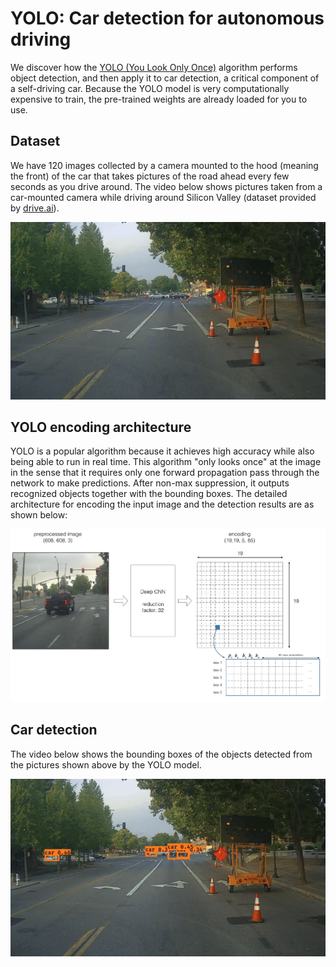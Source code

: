 # YOLO: Car detection for autonomous driving

We discover how the [YOLO (You Look Only Once)](https://pjreddie.com/darknet/yolo/) algorithm performs object detection, and then apply it to car detection, a critical component of a self-driving car. Because the YOLO model is very computationally expensive to train, the pre-trained weights are already loaded for you to use.

## Dataset
We have 120 images collected by a camera mounted to the hood (meaning the front) of the car that takes pictures of the road ahead every few seconds as you drive around. The video below shows pictures taken from a car-mounted camera while driving around Silicon Valley (dataset provided by <a href="https://www.drive.ai/">drive.ai</a>).

![road video](nb_images/road_video.gif)

## YOLO encoding architecture
YOLO is a popular algorithm because it achieves high accuracy while also being able to run in real time. This algorithm "only looks once" at the image in the sense that it requires only one forward propagation pass through the network to make predictions. After non-max suppression, it  outputs recognized objects together with the bounding boxes. The detailed architecture for encoding the input image and the detection results are as shown below:

![Encoding architecture](nb_images/architecture.png)

## Car detection

The video below shows the bounding boxes of the objects detected from the pictures shown above by the YOLO model.

![road video](nb_images/pred_video.gif)

